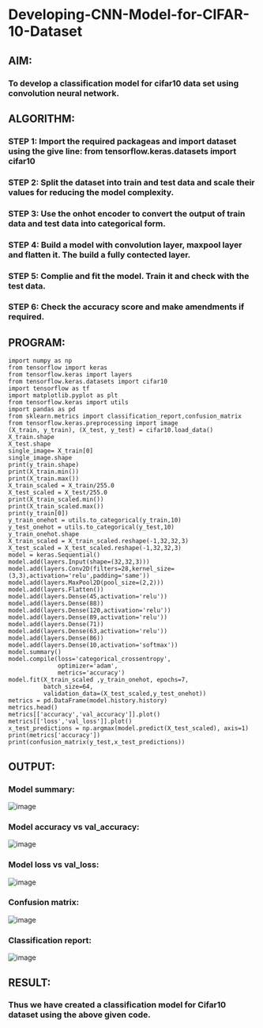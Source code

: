 # Developing-CNN-Model-for-CIFAR-10-Dataset
## AIM:
### To develop a classification model for cifar10 data set using convolution neural network.

## ALGORITHM:
### STEP 1: Import the required packageas and import dataset using the give line: from tensorflow.keras.datasets import cifar10

### STEP 2: Split the dataset into train and test data and scale their values for reducing the model complexity.

### STEP 3: Use the onhot encoder to convert the output of train data and test data into categorical form.

### STEP 4: Build a model with convolution layer, maxpool layer and flatten it. The build a fully contected layer.

### STEP 5: Complie and fit the model. Train it and check with the test data.

### STEP 6: Check the accuracy score and make amendments if required.
## PROGRAM:
```
import numpy as np
from tensorflow import keras
from tensorflow.keras import layers
from tensorflow.keras.datasets import cifar10
import tensorflow as tf
import matplotlib.pyplot as plt
from tensorflow.keras import utils
import pandas as pd
from sklearn.metrics import classification_report,confusion_matrix
from tensorflow.keras.preprocessing import image
(X_train, y_train), (X_test, y_test) = cifar10.load_data()
X_train.shape
X_test.shape
single_image= X_train[0]
single_image.shape
print(y_train.shape)
print(X_train.min())
print(X_train.max())
X_train_scaled = X_train/255.0
X_test_scaled = X_test/255.0
print(X_train_scaled.min())
print(X_train_scaled.max())
print(y_train[0])
y_train_onehot = utils.to_categorical(y_train,10)
y_test_onehot = utils.to_categorical(y_test,10)
y_train_onehot.shape
X_train_scaled = X_train_scaled.reshape(-1,32,32,3) 
X_test_scaled = X_test_scaled.reshape(-1,32,32,3)
model = keras.Sequential()
model.add(layers.Input(shape=(32,32,3)))
model.add(layers.Conv2D(filters=28,kernel_size=(3,3),activation='relu',padding='same'))
model.add(layers.MaxPool2D(pool_size=(2,2)))
model.add(layers.Flatten())
model.add(layers.Dense(45,activation='relu'))
model.add(layers.Dense(88))
model.add(layers.Dense(120,activation='relu'))
model.add(layers.Dense(89,activation='relu'))
model.add(layers.Dense(71))
model.add(layers.Dense(63,activation='relu'))
model.add(layers.Dense(86))
model.add(layers.Dense(10,activation='softmax'))
model.summary()
model.compile(loss='categorical_crossentropy',
              optimizer='adam',
              metrics='accuracy')
model.fit(X_train_scaled ,y_train_onehot, epochs=7,
          batch_size=64,
          validation_data=(X_test_scaled,y_test_onehot))
metrics = pd.DataFrame(model.history.history)
metrics.head()
metrics[['accuracy','val_accuracy']].plot()
metrics[['loss','val_loss']].plot()
x_test_predictions = np.argmax(model.predict(X_test_scaled), axis=1)
print(metrics['accuracy'])
print(confusion_matrix(y_test,x_test_predictions))
```
## OUTPUT:
### Model summary:
![image](https://github.com/gpavithra673/Workshop-2-Developing-CNN-Model-for-CIFAR-10-Dataset/assets/93427264/35e79522-976d-406c-9dc3-3e97a2d7b899)
### Model accuracy vs val_accuracy:
![image](https://github.com/gpavithra673/Workshop-2-Developing-CNN-Model-for-CIFAR-10-Dataset/assets/93427264/74c27ac6-5785-447f-94b6-1358f47fdf8e)
### Model loss vs val_loss:
![image](https://github.com/gpavithra673/Workshop-2-Developing-CNN-Model-for-CIFAR-10-Dataset/assets/93427264/6c11219d-cc19-46c3-9246-b0de44eba345)
### Confusion matrix:
![image](https://github.com/gpavithra673/Workshop-2-Developing-CNN-Model-for-CIFAR-10-Dataset/assets/93427264/71fdbceb-52ab-4360-8579-970bc1ac6ff8)
### Classification report:
![image](https://github.com/gpavithra673/Workshop-2-Developing-CNN-Model-for-CIFAR-10-Dataset/assets/93427264/193ffe7a-7c7e-4b1e-83ef-2b9f53627740)

## RESULT:
### Thus we have created a classification model for Cifar10 dataset using the above given code.
